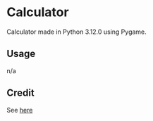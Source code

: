 # Calculator

Calculator made in Python 3.12.0 using Pygame.

## Usage

n/a

## Credit

See [here](.gitignore)
